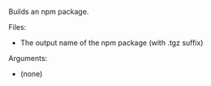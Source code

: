Builds an npm package.

Files:
  * The output name of the npm package (with .tgz suffix)

Arguments:
  * (none)
